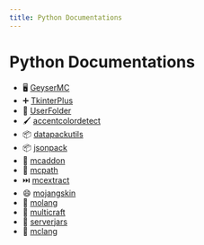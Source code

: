 ```yaml
---
title: Python Documentations
---
```


# Python Documentations

- :desktop_computer: [GeyserMC](./geysermc/index.md)
- :heavy_plus_sign: [TkinterPlus](./tkinterplus/index.md)
- :file_folder: [UserFolder](./userfolder/index.md)
- :paintbrush: [accentcolordetect](./accentcolordetect/index.md)
- :package: [datapackutils](./datapackutils/index.md)
- :package: [jsonpack](./jsonpack/index.md)
- :toolbox: [mcaddon](./mcaddon/index.md)
- :file_folder: [mcpath](./mcpath/index.md)
- :next_track_button: [mcextract](./mcextract/index.md)
- :smile: [mojangskin](./mojangskin/index.md)
- :key: [molang](./molang/index.md)
- :wrench: [multicraft](./multicraft/index.md)
- :jar: [serverjars](./serverjars/index.md)
- :speech_balloon: [mclang](./mclang/index.md)
